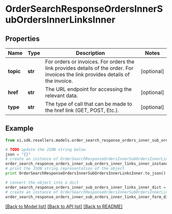# OrderSearchResponseOrdersInnerSubOrdersInnerLinksInner


## Properties

Name | Type | Description | Notes
------------ | ------------- | ------------- | -------------
**topic** | **str** | For orders or invoices. For orders the link provides details of the order. For invoices the link provides details of the invoice. | [optional] 
**href** | **str** | The URL endpoint for accessing the relevant data. | [optional] 
**type** | **str** | The type of call that can be made to the href link (GET, POST, Etc.). | [optional] 

## Example

```python
from xi.sdk.resellers.models.order_search_response_orders_inner_sub_orders_inner_links_inner import OrderSearchResponseOrdersInnerSubOrdersInnerLinksInner

# TODO update the JSON string below
json = "{}"
# create an instance of OrderSearchResponseOrdersInnerSubOrdersInnerLinksInner from a JSON string
order_search_response_orders_inner_sub_orders_inner_links_inner_instance = OrderSearchResponseOrdersInnerSubOrdersInnerLinksInner.from_json(json)
# print the JSON string representation of the object
print OrderSearchResponseOrdersInnerSubOrdersInnerLinksInner.to_json()

# convert the object into a dict
order_search_response_orders_inner_sub_orders_inner_links_inner_dict = order_search_response_orders_inner_sub_orders_inner_links_inner_instance.to_dict()
# create an instance of OrderSearchResponseOrdersInnerSubOrdersInnerLinksInner from a dict
order_search_response_orders_inner_sub_orders_inner_links_inner_form_dict = order_search_response_orders_inner_sub_orders_inner_links_inner.from_dict(order_search_response_orders_inner_sub_orders_inner_links_inner_dict)
```
[[Back to Model list]](../README.md#documentation-for-models) [[Back to API list]](../README.md#documentation-for-api-endpoints) [[Back to README]](../README.md)


